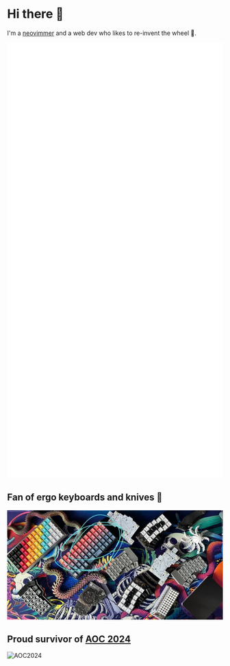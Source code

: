 # Hi there 👋

I'm a [neovimmer](https://neovim.io/) and a web dev who likes to re-invent the wheel 🤪.

![Metrics](./github-metrics.svg)

## Fan of ergo keyboards and knives 🥰
![keyboards](./hobbies.jpg)

## Proud survivor of [AOC 2024](https://adventofcode.com/)
![AOC2024](./aoc2024.gif)
